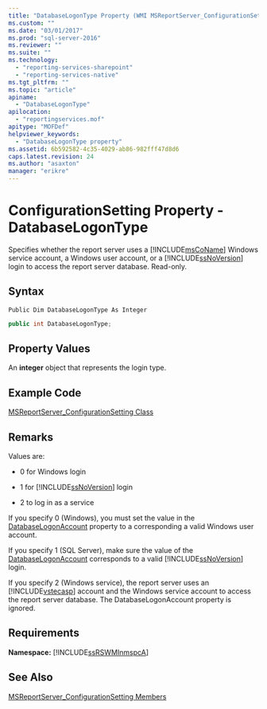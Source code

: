 ```yaml
---
title: "DatabaseLogonType Property (WMI MSReportServer_ConfigurationSetting) | Microsoft Docs"
ms.custom: ""
ms.date: "03/01/2017"
ms.prod: "sql-server-2016"
ms.reviewer: ""
ms.suite: ""
ms.technology: 
  - "reporting-services-sharepoint"
  - "reporting-services-native"
ms.tgt_pltfrm: ""
ms.topic: "article"
apiname: 
  - "DatabaseLogonType"
apilocation: 
  - "reportingservices.mof"
apitype: "MOFDef"
helpviewer_keywords: 
  - "DatabaseLogonType property"
ms.assetid: 6b592582-4c35-4029-ab86-982fff47d8d6
caps.latest.revision: 24
ms.author: "asaxton"
manager: "erikre"
---
```

# ConfigurationSetting Property - DatabaseLogonType
  Specifies whether the report server uses a [!INCLUDE[msCoName](../../advanced-analytics/r-services/tutorials/includes/msconame-md.md)] Windows service account, a Windows user account, or a [!INCLUDE[ssNoVersion](../../advanced-analytics/r-services/includes/ssnoversion-md.md)] login to access the report server database. Read-only.  
  
## Syntax  
  
```vb#  
Public Dim DatabaseLogonType As Integer  
```  
  
```c#  
public int DatabaseLogonType;  
```  
  
## Property Values  
 An **integer** object that represents the login type.  
  
## Example Code  
 [MSReportServer_ConfigurationSetting Class](../../reporting-services/wmi-provider-library-reference/msreportserver-configurationsetting-class.md)  
  
## Remarks  
 Values are:  
  
-   0 for Windows login  
  
-   1 for [!INCLUDE[ssNoVersion](../../advanced-analytics/r-services/includes/ssnoversion-md.md)] login  
  
-   2 to log in as a service  
  
 If you specify 0 (Windows), you must set the value in the [DatabaseLogonAccount](../Topic/DatabaseLogonAccount%20Property%20\(WMI%20MSReportServer_ConfigurationSetting\).md) property to a corresponding a valid Windows user account.  
  
 If you specify 1 (SQL Server), make sure the value of the [DatabaseLogonAccount](../Topic/DatabaseLogonAccount%20Property%20\(WMI%20MSReportServer_ConfigurationSetting\).md) corresponds to a valid [!INCLUDE[ssNoVersion](../../advanced-analytics/r-services/includes/ssnoversion-md.md)] login.  
  
 If you specify 2 (Windows service), the report server uses an [!INCLUDE[vstecasp](../../database-engine/configure/windows/includes/vstecasp-md.md)] account and the Windows service account to access the report server database. The DatabaseLogonAccount property is ignored.  
  
## Requirements  
 **Namespace:** [!INCLUDE[ssRSWMInmspcA](../../reporting-services/wmi-provider-library-reference/includes/ssrswminmspca-md.md)]  
  
## See Also  
 [MSReportServer_ConfigurationSetting Members](../../reporting-services/wmi-provider-library-reference/msreportserver-configurationsetting-members.md)  
  
  